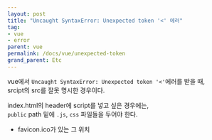 ```yaml
---
layout: post
title: "Uncaught SyntaxError: Unexpected token '<' 에러"
tag:
- vue
- error
parent: vue
permalink: /docs/vue/unexpected-token
grand_parent: Etc
---
```


vue에서 `Uncaught SyntaxError: Unexpected token '<'`에러를 받을 때,  
srcipt의 src를 잘못 명시한 경우이다.

index.html의 header에 script를 넣고 싶은 경우에는,  
`public` path 밑에 `.js`, `css` 파일들을 두어야 한다.
- favicon.ico가 있는 그 위치